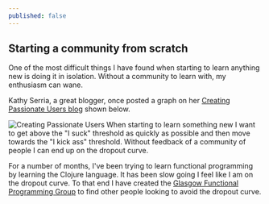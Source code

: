 ```yaml
---
published: false
---
```


## Starting a community from scratch

One of the most difficult things I have found when starting to learn anything new is doing it in isolation. Without a community to learn with, my enthusiasm can wane. 

Kathy Serria, a great blogger, once posted a graph on her [Creating Passionate Users blog](http://headrush.typepad.com/creating_passionate_users/2006/03/how_to_be_an_ex.html) shown below.

![Creating Passionate Users](http://headrush.typepad.com/photos/uncategorized/howtobeanexpert.jpg)
When starting to learn something new I want to get above the "I suck" threshold as quickly as possible and then move towards the "I kick ass" threshold.
Without feedback of a community of people I can end up on the dropout curve.

For a number of months, I've been trying to learn functional programming by learning the Clojure language.  It has been slow going I feel like I am on the dropout curve.
To that end I have created the [Glasgow Functional Programming Group](http://www.meetup.com/Glasgow-Functional-Programming-Group/) to find other people looking to avoid the dropout curve.

